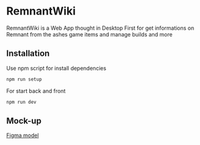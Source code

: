 # RemnantWiki

RemnantWiki is a Web App thought in Desktop First for get informations on Remnant from the ashes game items and manage builds and more

## Installation

Use npm script for install dependencies

```bash
npm run setup
```

For start back and front

```bash
npm run dev
```

## Mock-up

[Figma model](https://www.figma.com/file/AGeAX3HVhKHLsmz7bdQ9za/RemnantWiki?type=design&node-id=101-135&t=DA4jrxcGG8d0YIvg-0)
